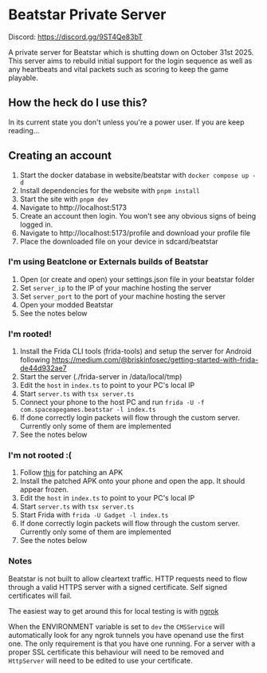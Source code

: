 # Beatstar Private Server

Discord: https://discord.gg/9ST4Qe83bT

A private server for Beatstar which is shutting down on October 31st 2025. This server aims to rebuild initial support for the login sequence as well as any heartbeats and vital packets such as scoring to keep the game playable.

## How the heck do I use this?

In its current state you don't unless you're a power user. If you are keep reading...

## Creating an account

1. Start the docker database in website/beatstar with `docker compose up -d`
2. Install dependencies for the website with `pnpm install`
3. Start the site with `pnpm dev`
4. Navigate to http://localhost:5173
5. Create an account then login. You won't see any obvious signs of being logged in.
6. Navigate to http://localhost:5173/profile and download your profile file
7. Place the downloaded file on your device in sdcard/beatstar

### I'm using Beatclone or Externals builds of Beatstar

1. Open (or create and open) your settings.json file in your beatstar folder
2. Set `server_ip` to the IP of your machine hosting the server
3. Set `server_port` to the port of your machine hosting the server
4. Open your modded Beatstar
5. See the notes below

### I'm rooted!

1. Install the Frida CLI tools (frida-tools) and setup the server for Android following https://medium.com/@briskinfosec/getting-started-with-frida-de44d932ae7
2. Start the server (./frida-server in /data/local/tmp)
3. Edit the `host` in `index.ts` to point to your PC's local IP
4. Start `server.ts` with `tsx server.ts`
5. Connect your phone to the host PC and run `frida -U -f com.spaceapegames.beatstar -l index.ts`
6. If done correctly login packets will flow through the custom server. Currently only some of them are implemented
7. See the notes below

### I'm not rooted :(

1. Follow [this](https://github.com/ExternalAddress4401/Beatstar-Script-Android?tab=readme-ov-file#apk-patching) for patching an APK
2. Install the patched APK onto your phone and open the app. It should appear frozen.
3. Edit the `host` in `index.ts` to point to your PC's local IP
4. Start `server.ts` with `tsx server.ts`
5. Start Frida with `frida -U Gadget -l index.ts`
6. If done correctly login packets will flow through the custom server. Currently only some of them are implemented
7. See the notes below

### Notes

Beatstar is not built to allow cleartext traffic. HTTP requests need to flow through a valid HTTPS server with a signed certificate. Self signed certificates will fail.

The easiest way to get around this for local testing is with [ngrok](https://ngrok.com/)

When the ENVIRONMENT variable is set to `dev` the `CMSService` will automatically look for any ngrok tunnels you have openand use the first one. The only requirement is that you have one running. For a server with a proper SSL certificate this behaviour will need to be removed and `HttpServer` will need to be edited to use your certificate.
